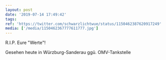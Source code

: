 ```yaml
---
layout: post
date: '2019-07-14 17:49:42'
tags: 
ref: 'https://twitter.com/schwarzlichtwue/status/1150462387620917249'
media: ['/media/1150462367777611777.jpg']
---
```

R.I.P. Eure "Werte"!

Gesehen heute in Würzburg-Sanderau ggü. OMV-Tankstelle 